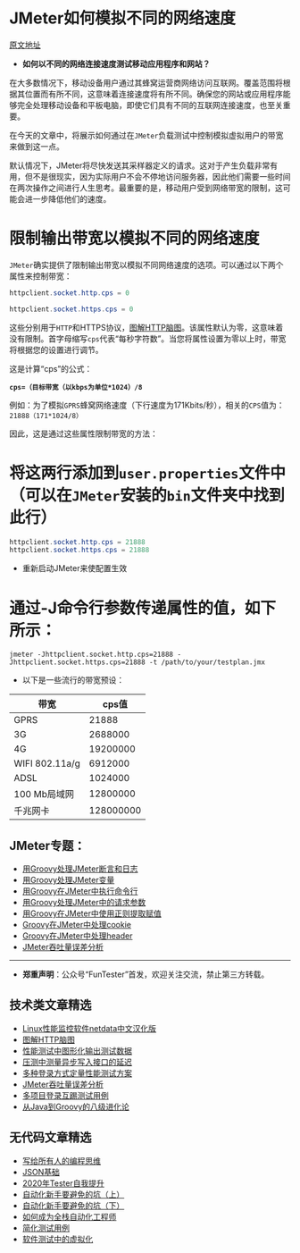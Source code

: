 # JMeter如何模拟不同的网络速度

[原文地址](https://www.blazemeter.com/blog/how-simulate-different-network-speeds-your-jmeter-load-test/)

* **如何以不同的网络连接速度测试移动应用程序和网站？**

在大多数情况下，移动设备用户通过其蜂窝运营商网络访问互联网。覆盖范围将根据其位置而有所不同，这意味着连接速度将有所不同。确保您的网站或应用程序能够完全处理移动设备和平板电脑，即使它们具有不同的互联网连接速度，也至关重要。

在今天的文章中，将展示如何通过在`JMeter`负载测试中控制模拟虚拟用户的带宽来做到这一点。

默认情况下，JMeter将尽快发送其采样器定义的请求。这对于产生负载非常有用，但不是很现实，因为实际用户不会不停地访问服务器，因此他们需要一些时间在两次操作之间进行人生思考。最重要的是，移动用户受到网络带宽的限制，这可能会进一步降低他们的速度。

# 限制输出带宽以模拟不同的网络速度

`JMeter`确实提供了限制输出带宽以模拟不同网络速度的选项。可以通过以下两个属性来控制带宽：

```Java
httpclient.socket.http.cps = 0

httpclient.socket.https.cps = 0
```

这些分别用于`HTTP`和HTTPS协议，[图解HTTP脑图](https://mp.weixin.qq.com/s/100Vm8FVEuXs0x6rDGTipw)。该属性默认为零，这意味着没有限制。首字母缩写`cps`代表“每秒字符数”。当您将属性设置为零以上时，带宽将根据您的设置进行调节。

这是计算“cps”的公式：

**`cps=（目标带宽（以kbps为单位*1024）/8`**

例如：为了模拟`GPRS`蜂窝网络速度（下行速度为171Kbits/秒），相关的`CPS`值为：`21888（171*1024/8）`

因此，这是通过这些属性限制带宽的方法：

# 将这两行添加到`user.properties`文件中（可以在`JMeter`安装的`bin`文件夹中找到此行）

```Java
httpclient.socket.http.cps = 21888
httpclient.socket.https.cps = 21888
```

* 重新启动JMeter来使配置生效

# 通过-J命令行参数传递属性的值，如下所示：

`jmeter -Jhttpclient.socket.http.cps=21888 -Jhttpclient.socket.https.cps=21888 -t /path/to/your/testplan.jmx`

* 以下是一些流行的带宽预设：
 
|带宽 |cps值|
|---|---|                          
|GPRS|	21888|
|3G	|2688000|
|4G|	19200000|
|WIFI 802.11a/g	|6912000|
|ADSL|	1024000|
|100 Mb局域网 |	12800000 |
|千兆网卡	|128000000|

## JMeter专题：

- [用Groovy处理JMeter断言和日志](https://mp.weixin.qq.com/s/Q4yPA4p8dZYAARZ60ZDh9w)
- [用Groovy处理JMeter变量](https://mp.weixin.qq.com/s/BxtweLrBUptM8r3LxmeM_Q)
- [用Groovy在JMeter中执行命令行](https://mp.weixin.qq.com/s/VTip7tiLpwBOr1gUoZ0n8A)
- [用Groovy处理JMeter中的请求参数](https://mp.weixin.qq.com/s/9pCUOXWpMwXR5ynvCMYJ7A)
- [用Groovy在JMeter中使用正则提取赋值](https://mp.weixin.qq.com/s/9riPpnQZCfKGscuzOOpYmQ)
- [Groovy在JMeter中处理cookie](https://mp.weixin.qq.com/s/DCnDjWaj2aiKv5HVw3-n6A)
- [Groovy在JMeter中处理header](https://mp.weixin.qq.com/s/juY-1jEWODJ5HHiEsxhIEw)
- [JMeter吞吐量误差分析](https://mp.weixin.qq.com/s/jHKmFNrLmjpihnoigNNCSg)

---
* **郑重声明**：公众号“FunTester”首发，欢迎关注交流，禁止第三方转载。

## 技术类文章精选

- [Linux性能监控软件netdata中文汉化版](https://mp.weixin.qq.com/s/fdXtK-5WwKnxjLZdyg6-nA)
- [图解HTTP脑图](https://mp.weixin.qq.com/s/100Vm8FVEuXs0x6rDGTipw)
- [性能测试中图形化输出测试数据](https://mp.weixin.qq.com/s/EMvpYIsszdwBJFPIxztTvA)
- [压测中测量异步写入接口的延迟](https://mp.weixin.qq.com/s/odvK1iYgg4eRVtOOPbq15w)
- [多种登录方式定量性能测试方案](https://mp.weixin.qq.com/s/WuZ2h2rr0rNBgEvQVioacA)
- [JMeter吞吐量误差分析](https://mp.weixin.qq.com/s/jHKmFNrLmjpihnoigNNCSg)
- [多项目登录互踢测试用例](https://mp.weixin.qq.com/s/Nn_CUy_j7j6bUwHSkO0pCQ)
- [从Java到Groovy的八级进化论](https://mp.weixin.qq.com/s/QTrRHsD3w-zLGbn79y8yUg)

## 无代码文章精选

- [写给所有人的编程思维](https://mp.weixin.qq.com/s/Oj33UCnYfbUgzsBzEm2GPQ)
- [JSON基础](https://mp.weixin.qq.com/s/tnQmAFfFbRloYp8J9TYurw)
- [2020年Tester自我提升](https://mp.weixin.qq.com/s/vuhUp85_6Sbg6ReAN3TTSQ)
- [自动化新手要避免的坑（上）](https://mp.weixin.qq.com/s/MjcX40heTRhEgCFhInoqYQ)
- [自动化新手要避免的坑（下）](https://mp.weixin.qq.com/s/azDUo1IO5JgkJIS9n1CMRg)
- [如何成为全栈自动化工程师](https://mp.weixin.qq.com/s/j2rQ3COFhg939KLrgKr_bg)
- [简化测试用例](https://mp.weixin.qq.com/s/BhwfDqhN9yoa3Iul_Eu5TA)
- [软件测试中的虚拟化](https://mp.weixin.qq.com/s/zHyJiNFgHIo2ZaPFXsxQMg)
